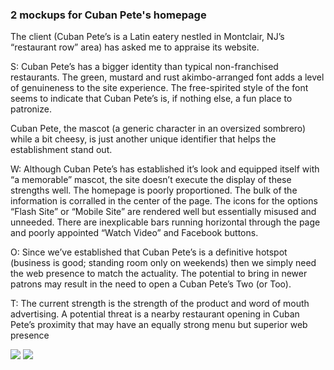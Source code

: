 <h3> 2 mockups for Cuban Pete's homepage </h3>

<h> The client (Cuban Pete’s is a Latin eatery nestled in Montclair, NJ’s “restaurant row” area) has asked me to appraise its website. 



S: Cuban Pete’s has a bigger identity than typical non-franchised restaurants. The green, mustard and rust akimbo-arranged font adds a level of genuineness to the site experience. The free-spirited style of the font seems to indicate that Cuban Pete’s is, if nothing else, a fun place to patronize. 

Cuban Pete, the mascot (a generic character in an oversized sombrero) while a bit cheesy, is just another unique identifier that helps the establishment stand out. 

W: Although Cuban Pete’s has established it’s look and equipped itself with “a memorable” mascot, the site doesn’t execute the display of these strengths well. The homepage is poorly proportioned. The bulk of the information is corralled in the center of the page. The icons for the options “Flash Site” or “Mobile Site” are rendered well but essentially misused and unneeded.  There are inexplicable bars running horizontal through the page and poorly appointed “Watch Video” and Facebook buttons.

O: Since we’ve established that Cuban Pete’s is a definitive hotspot (business is good; standing room only on weekends) then we simply need the web presence to match the actuality. The potential to bring in newer patrons may result in the need to open a Cuban Pete’s Two (or Too).

T: The current strength is the strength of the product and word of mouth advertising. A potential threat is a nearby restaurant opening in Cuban Pete’s proximity that may have an equally strong menu but superior web presence </h>


<img src="http://web.njit.edu/~faison/is117/cubanpete2.jpg" >
<img src="http://web.njit.edu/~faison/is117/cubanpete3.jpg" >

